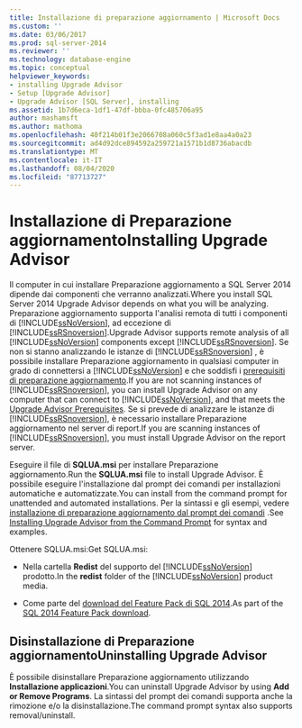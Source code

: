 ```yaml
---
title: Installazione di preparazione aggiornamento | Microsoft Docs
ms.custom: ''
ms.date: 03/06/2017
ms.prod: sql-server-2014
ms.reviewer: ''
ms.technology: database-engine
ms.topic: conceptual
helpviewer_keywords:
- installing Upgrade Advisor
- Setup [Upgrade Advisor]
- Upgrade Advisor [SQL Server], installing
ms.assetid: 1b7d6eca-1df1-47df-bbba-0fc485706a95
author: mashamsft
ms.author: mathoma
ms.openlocfilehash: 40f214b01f3e2066708a060c5f3ad1e8aa4a0a23
ms.sourcegitcommit: ad4d92dce894592a259721a1571b1d8736abacdb
ms.translationtype: MT
ms.contentlocale: it-IT
ms.lasthandoff: 08/04/2020
ms.locfileid: "87713727"
---
```

# <a name="installing-upgrade-advisor"></a><span data-ttu-id="d8ad8-102">Installazione di Preparazione aggiornamento</span><span class="sxs-lookup"><span data-stu-id="d8ad8-102">Installing Upgrade Advisor</span></span>
  <span data-ttu-id="d8ad8-103">Il computer in cui installare Preparazione aggiornamento a SQL Server 2014 dipende dai componenti che verranno analizzati.</span><span class="sxs-lookup"><span data-stu-id="d8ad8-103">Where you install SQL Server 2014 Upgrade Advisor depends on what you will be analyzing.</span></span> <span data-ttu-id="d8ad8-104">Preparazione aggiornamento supporta l'analisi remota di tutti i componenti di [!INCLUDE[ssNoVersion](../../includes/ssnoversion-md.md)], ad eccezione di [!INCLUDE[ssRSnoversion](../../includes/ssrsnoversion-md.md)].</span><span class="sxs-lookup"><span data-stu-id="d8ad8-104">Upgrade Advisor supports remote analysis of all [!INCLUDE[ssNoVersion](../../includes/ssnoversion-md.md)] components except [!INCLUDE[ssRSnoversion](../../includes/ssrsnoversion-md.md)].</span></span> <span data-ttu-id="d8ad8-105">Se non si stanno analizzando le istanze di [!INCLUDE[ssRSnoversion](../../includes/ssrsnoversion-md.md)] , è possibile installare Preparazione aggiornamento in qualsiasi computer in grado di connettersi a [!INCLUDE[ssNoVersion](../../includes/ssnoversion-md.md)] e che soddisfi i [prerequisiti di preparazione aggiornamento](../../../2014/sql-server/install/upgrade-advisor-prerequisites.md).</span><span class="sxs-lookup"><span data-stu-id="d8ad8-105">If you are not scanning instances of [!INCLUDE[ssRSnoversion](../../includes/ssrsnoversion-md.md)], you can install Upgrade Advisor on any computer that can connect to [!INCLUDE[ssNoVersion](../../includes/ssnoversion-md.md)], and that meets the [Upgrade Advisor Prerequisites](../../../2014/sql-server/install/upgrade-advisor-prerequisites.md).</span></span> <span data-ttu-id="d8ad8-106">Se si prevede di analizzare le istanze di [!INCLUDE[ssRSnoversion](../../includes/ssrsnoversion-md.md)], è necessario installare Preparazione aggiornamento nel server di report.</span><span class="sxs-lookup"><span data-stu-id="d8ad8-106">If you are scanning instances of [!INCLUDE[ssRSnoversion](../../includes/ssrsnoversion-md.md)], you must install Upgrade Advisor on the report server.</span></span>  
  
 <span data-ttu-id="d8ad8-107">Eseguire il file di **SQLUA.msi** per installare Preparazione aggiornamento.</span><span class="sxs-lookup"><span data-stu-id="d8ad8-107">Run the **SQLUA.msi** file to install Upgrade Advisor.</span></span> <span data-ttu-id="d8ad8-108">È possibile eseguire l'installazione dal prompt dei comandi per installazioni automatiche e automatizzate.</span><span class="sxs-lookup"><span data-stu-id="d8ad8-108">You can install from the command prompt for unattended and automated installations.</span></span> <span data-ttu-id="d8ad8-109">Per la sintassi e gli esempi, vedere [installazione di preparazione aggiornamento dal prompt dei comandi](../../../2014/sql-server/install/installing-upgrade-advisor-from-the-command-prompt.md) .</span><span class="sxs-lookup"><span data-stu-id="d8ad8-109">See [Installing Upgrade Advisor from the Command Prompt](../../../2014/sql-server/install/installing-upgrade-advisor-from-the-command-prompt.md) for syntax and examples.</span></span>  
  
 <span data-ttu-id="d8ad8-110">Ottenere SQLUA.msi:</span><span class="sxs-lookup"><span data-stu-id="d8ad8-110">Get SQLUA.msi:</span></span>  
  
-   <span data-ttu-id="d8ad8-111">Nella cartella **Redist** del supporto del [!INCLUDE[ssNoVersion](../../includes/ssnoversion-md.md)] prodotto.</span><span class="sxs-lookup"><span data-stu-id="d8ad8-111">In the **redist** folder of the [!INCLUDE[ssNoVersion](../../includes/ssnoversion-md.md)] product media.</span></span>  
  
-   <span data-ttu-id="d8ad8-112">Come parte del [download del Feature Pack di SQL 2014](https://www.microsoft.com/download/details.aspx?id=42295).</span><span class="sxs-lookup"><span data-stu-id="d8ad8-112">As part of the [SQL 2014 Feature Pack download](https://www.microsoft.com/download/details.aspx?id=42295).</span></span>  
  
## <a name="uninstalling-upgrade-advisor"></a><span data-ttu-id="d8ad8-113">Disinstallazione di Preparazione aggiornamento</span><span class="sxs-lookup"><span data-stu-id="d8ad8-113">Uninstalling Upgrade Advisor</span></span>  
 <span data-ttu-id="d8ad8-114">È possibile disinstallare Preparazione aggiornamento utilizzando **Installazione applicazioni**.</span><span class="sxs-lookup"><span data-stu-id="d8ad8-114">You can uninstall Upgrade Advisor by using **Add or Remove Programs**.</span></span> <span data-ttu-id="d8ad8-115">La sintassi del prompt dei comandi supporta anche la rimozione e/o la disinstallazione.</span><span class="sxs-lookup"><span data-stu-id="d8ad8-115">The command prompt syntax also supports removal/uninstall.</span></span>  
  
  
